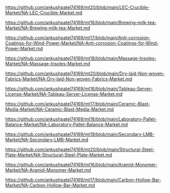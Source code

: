 <p><a href="https://github.com/ankushpatel74169/mt20/blob/main/LEC-Crucible-Market/NA-LEC-Crucible-Market.md">https://github.com/ankushpatel74169/mt20/blob/main/LEC-Crucible-Market/NA-LEC-Crucible-Market.md</a></p><p><a href="https://github.com/ankushpatel74169/mt16/blob/main/Brewing-milk-tea-Market/NA-Brewing-milk-tea-Market.md">https://github.com/ankushpatel74169/mt16/blob/main/Brewing-milk-tea-Market/NA-Brewing-milk-tea-Market.md</a></p><p><a href="https://github.com/ankushpatel74169/mt17/blob/main/Anti-corrosion-Coatings-for-Wind-Power-Market/NA-Anti-corrosion-Coatings-for-Wind-Power-Market.md">https://github.com/ankushpatel74169/mt17/blob/main/Anti-corrosion-Coatings-for-Wind-Power-Market/NA-Anti-corrosion-Coatings-for-Wind-Power-Market.md</a></p><p><a href="https://github.com/ankushpatel74169/mt18/blob/main/Massage-Insoles-Market/NA-Massage-Insoles-Market.md">https://github.com/ankushpatel74169/mt18/blob/main/Massage-Insoles-Market/NA-Massage-Insoles-Market.md</a></p><p><a href="https://github.com/ankushpatel74169/mt20/blob/main/Dry-laid-Non-woven-Fabrics-Market/NA-Dry-laid-Non-woven-Fabrics-Market.md">https://github.com/ankushpatel74169/mt20/blob/main/Dry-laid-Non-woven-Fabrics-Market/NA-Dry-laid-Non-woven-Fabrics-Market.md</a></p><p><a href="https://github.com/ankushpatel74169/mt16/blob/main/Tableau-Server-License-Market/NA-Tableau-Server-License-Market.md">https://github.com/ankushpatel74169/mt16/blob/main/Tableau-Server-License-Market/NA-Tableau-Server-License-Market.md</a></p><p><a href="https://github.com/ankushpatel74169/mt17/blob/main/Ceramic-Blast-Media-Market/NA-Ceramic-Blast-Media-Market.md">https://github.com/ankushpatel74169/mt17/blob/main/Ceramic-Blast-Media-Market/NA-Ceramic-Blast-Media-Market.md</a></p><p><a href="https://github.com/ankushpatel74169/mt18/blob/main/Laboratory-Pallet-Balance-Market/NA-Laboratory-Pallet-Balance-Market.md">https://github.com/ankushpatel74169/mt18/blob/main/Laboratory-Pallet-Balance-Market/NA-Laboratory-Pallet-Balance-Market.md</a></p><p><a href="https://github.com/ankushpatel74169/mt19/blob/main/Secondary-LMB-Market/NA-Secondary-LMB-Market.md">https://github.com/ankushpatel74169/mt19/blob/main/Secondary-LMB-Market/NA-Secondary-LMB-Market.md</a></p><p><a href="https://github.com/ankushpatel74169/mt20/blob/main/Structural-Steel-Plate-Market/NA-Structural-Steel-Plate-Market.md">https://github.com/ankushpatel74169/mt20/blob/main/Structural-Steel-Plate-Market/NA-Structural-Steel-Plate-Market.md</a></p><p><a href="https://github.com/ankushpatel74169/mt16/blob/main/Aramid-Monomer-Market/NA-Aramid-Monomer-Market.md">https://github.com/ankushpatel74169/mt16/blob/main/Aramid-Monomer-Market/NA-Aramid-Monomer-Market.md</a></p><p><a href="https://github.com/ankushpatel74169/mt17/blob/main/Carbon-Hollow-Bar-Market/NA-Carbon-Hollow-Bar-Market.md">https://github.com/ankushpatel74169/mt17/blob/main/Carbon-Hollow-Bar-Market/NA-Carbon-Hollow-Bar-Market.md</a></p>

